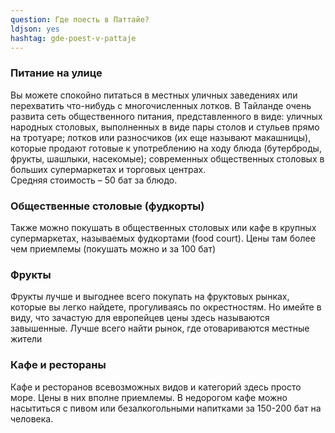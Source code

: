 ```yaml
---
question: Где поесть в Паттайе?
ldjson: yes
hashtag: gde-poest-v-pattaje
---
```


### Питание на улице

Вы можете спокойно питаться в местных уличных заведениях или перехватить что-нибудь с многочисленных лотков. В Тайланде очень развита сеть общественного питания, представленного в виде: уличных народных столовых, выполненных в виде пары столов и стульев прямо на тротуаре; лотков или разносчиков (их еще называют макашницы), которые продают готовые к употреблению на ходу блюда (бутерброды, фрукты, шашлыки, насекомые); современных общественных столовых в больших супермаркетах и торговых центрах.   
Средняя стоимость – 50 бат за блюдо.

###  Общественные столовые (фудкорты) 

Также можно покушать в общественных столовых или кафе в крупных супермаркетах, называемых фудкортами (food court). Цены там более чем приемлемы (покушать можно и за 100 бат)

###  Фрукты 

 Фрукты лучше и выгоднее всего покупать на фруктовых рынках, которые вы легко найдете, прогуливаясь по окрестностям. Но имейте в виду, что зачастую для европейцев цены здесь называются завышенные. Лучше всего найти рынок, где отовариваются местные жители

### Кафе и рестораны

Кафе и ресторанов всевозможных видов и категорий здесь просто море. Цены в них вполне приемлемы. В недорогом кафе можно насытиться с пивом или безалкогольными напитками за 150-200 бат на человека.